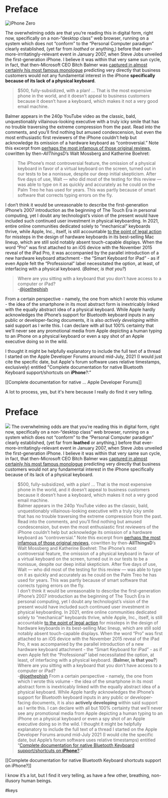 # Preface

![iPhone Zero](https://i.snap.as/CzgUFFnG.jpeg)

The overwhelming odds are that you’re reading this in digital form, right now, specifically on a non-“desktop class” web browser, running on a system which does not “conform” to the “Personal Computer paradigm” clearly established, (yet far from *loathed* or anything,) before that ever-more-irrritatingly-relevant event in January 2007, when Steve Jobs unveiled the first-generation iPhone. I believe it was within that very same sun cycle, in fact, that then-Microsoft CEO Bitch Balmer was [captured in almost certainly his most famous monologue](https://youtu.be/eywi0h_Y5_U) predicting very directly that business customers would not any fundamental interest in the iPhone **specifically because of its lack of a physical keyboard**.

> $500, fully-subsidized, with a plan! … That is the most expensive phone in the world, and it doesn’t appeal to business customers because it doesn’t have a keyboard, which makes it not a very good email machine.

Balmer appears in the 240p YouTube video as the classic, bald, unquestionably villainous-looking executive with a truly icky smile that has no trouble traversing the extreme compression from the past. Read into the comments, and you’ll find nothing but amused condescension, but even the most enthusiastic first reviewers of the iPhone couldn’t help but acknowledge its omission of a hardware keyboard as “controversial.” Note this excerpt from [perhaps the most infamous of those original reviews](https://allthingsd.com/20070626/the-iphone-is-breakthrough-handheld-computer/), cowritten by then-*AllThingsD*’s Walt Mossberg and Katherine Boehret:

> The iPhone’s most controversial feature, the omission of a physical keyboard in favor of a virtual keyboard on the screen, turned out in our tests to be a nonissue, despite our deep initial skepticism. After five days of use, Walt — who did most of the testing for this review — was able to type on it as quickly and accurately as he could on the Palm Treo he has used for years. This was partly because of smart software that corrects typing errors on the fly. 

I don’t think it would be unreasonable to describe the first-generation iPhone’s 2007 introduction as the beginning of The Touch Era in personal computing, yet I doubt any technologist’s vision of the present would have included such continued user investment in physical keyboarding. In 2021, entire online communities dedicated solely to “mechanical” keyboards thrive, while Apple, Inc., itself, is still accountable [to the point of legal action](https://arstechnica.com/information-technology/2021/03/judge-grants-class-action-status-to-macbook-butterfly-keyboard-suit/) for missteps in the design of hardware keyboards in its best-selling Mac lineup, which are still sold notably absent touch-capable displays. When the word “Pro” was first attached to an iOS device with the November 2015 reveal of the iPad Pro, it was accompanied by the parallel introduction of a new hardware keyboard attachment - the “Smart Keyboard for iPad” - as if even Apple felt the “Professional” label necessitated the option, at least, of interfacing with a physical keyboard. (*Balmer, is that you?*)

> Where are you sitting with a keyboard that you don’t have access to a computer or iPad?  
-[@joethephish](https://twitter.com/joethephish/status/1418668594041339909)

From a certain perspective - namely, the one from which I wrote this volume - the idea of the smartphone in its most abstract form is inextricably linked with the equally abstract idea of a physical keyboard. While Apple hardly acknowledges the iPhone’s support for Bluetooth keyboard inputs in any public or developer-facing documents, it is also *actively developing* within said support as I write this. I can declare with all but 100% certainty that we’ll never see any promotional media from Apple depicting a human typing to an iPhone on a physical keyboard or even a spy shot of an Apple executive doing so in the wild.

I thought it might be helpfully explanatory to include the full text of a thread I started on the Apple Developer Forums around mid-July, 2021 (I would just cite the specific date, but Apple's forum software uses relative timestamps, exclusively) entitled "Complete documentation for native Bluetooth Keyboard support/shortcuts on **iPhone**?:"

[[Complete documentation for native …  Apple Developer Forums]]

A lot to process, yes, but it's here because I really do find it very telling.
# Preface
![](&&&SFLOCALFILEPATH&&&image.png)
The overwhelming odds are that you’re reading this in digital form, right now, specifically on a non-“desktop class” web browser, running on a system which does not “conform” to the “Personal Computer paradigm” clearly established, (yet far from **loathed** or anything,) before that ever-more-irrritatingly-relevant event in January 2007, when Steve Jobs unveiled the first-generation iPhone. I believe it was within that very same sun cycle, in fact, that then-Microsoft CEO Bitch Balmer was [captured in almost certainly his most famous monologue](https://youtu.be/eywi0h_Y5_U) predicting very directly that business customers would not any fundamental interest in the iPhone specifically because of its lack of a physical keyboard.
> $500, fully-subsidized, with a plan! … That is the most expensive phone in the world, and it doesn’t appeal to business customers because it doesn’t have a keyboard, which makes it not a very good email machine.    
Balmer appears in the 240p YouTube video as the classic, bald, unquestionably villainous-looking executive with a truly icky smile that has no trouble traversing the extreme compression from the past. Read into the comments, and you’ll find nothing but amused condescension, but even the most enthusiastic first reviewers of the iPhone couldn’t help but acknowledge its omission of a hardware keyboard as “controversial.” Note this excerpt from [perhaps the most infamous of those original reviews](https://allthingsd.com/20070626/the-iphone-is-breakthrough-handheld-computer/), cowritten by then-**AllThingsD**’s Walt Mossberg and Katherine Boehret:
> The iPhone’s most controversial feature, the omission of a physical keyboard in favor of a virtual keyboard on the screen, turned out in our tests to be a nonissue, despite our deep initial skepticism. After five days of use, Walt — who did most of the testing for this review — was able to type on it as quickly and accurately as he could on the Palm Treo he has used for years. This was partly because of smart software that corrects typing errors on the fly.     
I don’t think it would be unreasonable to describe the first-generation iPhone’s 2007 introduction as the beginning of The Touch Era in personal computing, yet I doubt any technologist’s vision of the present would have included such continued user investment in physical keyboarding. In 2021, entire online communities dedicated solely to “mechanical” keyboards thrive, while Apple, Inc., itself, is still accountable [to the point of legal action](https://arstechnica.com/information-technology/2021/03/judge-grants-class-action-status-to-macbook-butterfly-keyboard-suit/) for missteps in the design of hardware keyboards in its best-selling Mac lineup, which are still sold notably absent touch-capable displays. When the word “Pro” was first attached to an iOS device with the November 2015 reveal of the iPad Pro, it was accompanied by the parallel introduction of a new hardware keyboard attachment - the “Smart Keyboard for iPad” - as if even Apple felt the “Professional” label necessitated the option, at least, of interfacing with a physical keyboard. (**Balmer, is that you?**)
> Where are you sitting with a keyboard that you don’t have access to a computer or iPad?      
-[@joethephish](https://twitter.com/joethephish/status/1418668594041339909)
From a certain perspective - namely, the one from which I wrote this volume - the idea of the smartphone in its most abstract form is inextricably linked with the equally abstract idea of a physical keyboard. While Apple hardly acknowledges the iPhone’s support for Bluetooth keyboard inputs in any public or developer-facing documents, it is also **actively developing** within said support as I write this. I can declare with all but 100% certainty that we’ll never see any promotional media from Apple depicting a human typing to an iPhone on a physical keyboard or even a spy shot of an Apple executive doing so in the wild. 
I thought it might be helpfully explanatory to include the full text of a thread I started on the Apple Developer Forums around mid-July 2021 (I would cite the specific date, but Apple’s forum software uses relative timestamps) entitled “[Complete documentation for native Bluetooth Keyboard support/shortcuts on **iPhone**?](https://developer.apple.com/forums/thread/685201):”

[[Complete documentation for native Bluetooth Keyboard shortcuts support on iPhone?]]

I know it’s a lot, but I find it very telling, as have a few other, breathing, non-illusory human beings.



#keys